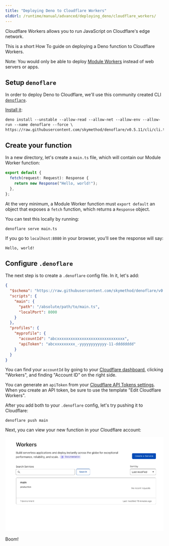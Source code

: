 ```yaml
---
title: "Deploying Deno to Cloudflare Workers"
oldUrl: /runtime/manual/advanced/deploying_deno/cloudflare_workers/
---
```


Cloudflare Workers allows you to run JavaScript on Cloudflare's edge network.

This is a short How To guide on deploying a Deno function to Cloudflare Workers.

Note: You would only be able to deploy
[Module Workers](https://developers.cloudflare.com/workers/learning/migrating-to-module-workers/)
instead of web servers or apps.

## Setup `denoflare`

In order to deploy Deno to Cloudflare, we'll use this community created CLI
[`denoflare`](https://denoflare.dev/).

[Install it](https://denoflare.dev/cli/#installation):

```shell
deno install --unstable --allow-read --allow-net --allow-env --allow-run --name denoflare --force \
https://raw.githubusercontent.com/skymethod/denoflare/v0.5.11/cli/cli.ts
```

## Create your function

In a new directory, let's create a `main.ts` file, which will contain our Module
Worker function:

```ts
export default {
  fetch(request: Request): Response {
    return new Response("Hello, world!");
  },
};
```

At the very minimum, a Module Worker function must `export default` an object
that exposes a `fetch` function, which returns a `Response` object.

You can test this locally by running:

```shell
denoflare serve main.ts
```

If you go to `localhost:8080` in your browser, you'll see the response will say:

```console
Hello, world!
```

## Configure `.denoflare`

The next step is to create a `.denoflare` config file. In it, let's add:

```json
{
  "$schema": "https://raw.githubusercontent.com/skymethod/denoflare/v0.5.11/common/config.schema.json",
  "scripts": {
    "main": {
      "path": "/absolute/path/to/main.ts",
      "localPort": 8000
    }
  },
  "profiles": {
    "myprofile": {
      "accountId": "abcxxxxxxxxxxxxxxxxxxxxxxxxxxxxxx",
      "apiToken": "abcxxxxxxxxx_-yyyyyyyyyyyy-11-dddddddd"
    }
  }
}
```

You can find your `accountId` by going to your
[Cloudflare dashboard](https://dash.cloudflare.com/), clicking "Workers", and
finding "Account ID" on the right side.

You can generate an `apiToken` from your
[Cloudflare API Tokens settings](https://dash.cloudflare.com/profile/api-tokens).
When you create an API token, be sure to use the template "Edit Cloudflare
Workers".

After you add both to your `.denoflare` config, let's try pushing it to
Cloudflare:

```console
denoflare push main
```

Next, you can view your new function in your Cloudflare account:

![New function on Cloudflare Workers](./images/how-to/cloudflare-workers/main-on-cloudflare.png)

Boom!
